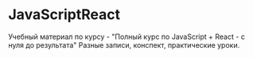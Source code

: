 # JavaScriptReact

Учебный материал по курсу - "Полный курс по JavaScript + React - с нуля до результата"
Разные записи, конспект, практические уроки.